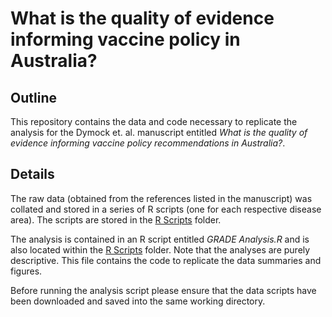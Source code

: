 # What is the quality of evidence informing vaccine policy in Australia?

## Outline

This repository contains the data and code necessary to replicate the analysis for the Dymock et. al. manuscript entitled *What is the quality of evidence informing vaccine policy recommendations in Australia?*.

## Details

The raw data (obtained from the references listed in the manuscript) was collated and stored in a series of R scripts (one for each respective disease area). The scripts are stored in the [R Scripts](./R%20Scripts) folder.

The analysis is contained in an R script entitled *GRADE Analysis.R* and is also located within the [R Scripts](./R%20Scripts) folder. Note that the analyses are purely descriptive. This file contains the code to replicate the data summaries and figures.

Before running the analysis script please ensure that the data scripts have been downloaded and saved into the same working directory.
